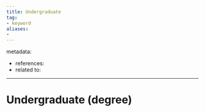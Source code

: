```yaml
---
title: Undergraduate
tag:
- keyword
aliases:
- 
---
```


metadata:
- references:
- related to:

---

# Undergraduate (degree)